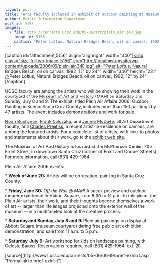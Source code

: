 ```yaml
---
layout: post
title: "Arts faculty included in exhibit of outdoor painting at Museum of Art and History"
author: Public Information Department
post_id: 5157
images:
  - file: http://currents.ucsc.edu/05-06/art/plein_air.340.jpg
    image_id: 5156
    caption: "Peter Loftus, Natural Bridges Beach, oil on canvas, 1992, 12' by 24'"
---
```


[caption id="attachment_5156" align="alignright" width="340"]<a href="http://localhost/mysite/wp-content/uploads/2006/06/plein_air.340.jpg"><img class="size-full wp-image-5156" src="http://localhost/mysite/wp-content/uploads/2006/06/plein_air.340.jpg" alt="Peter Loftus, Natural Bridges Beach, oil on canvas, 1992, 12" by 24"" width="340" height="231" /></a>Peter Loftus, Natural Bridges Beach, oil on canvas, 1992, 12" by 24"[/caption]
<a name="content" id="content"></a>
<p>
  UCSC faculty are among the artists who will be showing their work in the courtyard of the <a href="http://www.santacruzmah.org/">Museum of Art and History</a> (MAH) on Saturday and Sunday, July 8 and 9. The exhibit, titled Plein Air Affaire 2006: Outdoor Painting in Scenic Santa Cruz County, includes more than 150 paintings by 47 artists. The event includes demonstrations and work for sale.
</p>
<p>
  <a href="http://www.santacruzmah.org/PleinAirAffaire-FatenMansour/PleinAirAffaire-FatenMansour/NoahBuchanan.htm">Noah Buchanan</a>, <a href="http://www.santacruzmah.org/PleinAirAffaire-FatenMansour/PleinAirAffaire-FatenMansour/FrankGaluszka.htm">Frank Galuszka</a>, and <a href="http://www.santacruzmah.org/PleinAirAffaire-FatenMansour/PleinAirAffaire-FatenMansour/JennieMcDade.htm">Jennie McDade</a>, all Art Department faculty, and <a href="http://www.santacruzmah.org/PleinAirAffaire-FatenMansour/PleinAirAffaire-FatenMansour/CharlesPrentiss.htm">Charles Prentiss</a>, a recent artist-in-residence on campus, are among the featured artists. For a complete list of artists, with links to photos and statements about their work, go to the <a href="http://www.santacruzmah.org/PleinAirAffaire-FatenMansour/PleinAirAffaire-FatenMansour/PAINDEX.html">exhibit web site</a>.
</p>
<p>
  The Museum of Art And History is located at the McPherson Center, 705 Front Street, in downtown Santa Cruz (corner of Front and Cooper Streets). For more information, call (831) 429-1964.
</p>
<p>
  Plein Air Affaire 2006 events:
</p>
<p>
  * <b>Week of June 20:</b> Artists will be on location, painting in Santa Cruz County.
</p>
<p>
  * <b>Friday, June 30:</b> <i>Off the Wall @ MAH!</i> A sneak preview and outdoor theater experience in Abbott Square, from 8:30 to 10 p.m. In this piece, the Plein Air artists, their work, and their thoughts become themselves a work of art -- larger than life images projected onto the exterior wall of the museum -- in a multifaceted look at the creative process.
</p>
<p>
  * <b>Saturday and Sunday, July 8 and 9:</b> Plein air paintings on display at Abbott Square (museum courtyard) during free public art exhibition, demonstration, and sale from 11 a.m. to 5 p.m.
</p>
<p>
  * <b>Saturday, July 9:</b> Art workshop for kids on landscape painting, with Celeste Baross. Reservations required; call (831) 429-1964, ext. 20.<br>
</p>
[source](http://www1.ucsc.edu/currents/05-06/06-19/brief-exhibit.asp "Permalink to brief-exhibit")
